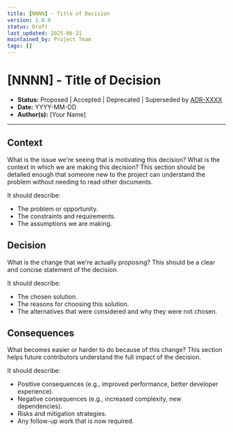 ```yaml
---
title: [NNNN] - Title of Decision
version: 1.0.0
status: Draft
last_updated: 2025-06-21
maintained_by: Project Team
tags: []
---
```


# [NNNN] - Title of Decision

- **Status:** Proposed | Accepted | Deprecated | Superseded by [ADR-XXXX](NNNN-link-to-superseding-adr.md)
- **Date:** YYYY-MM-DD
- **Author(s):** [Your Name]

---

## Context

What is the issue we're seeing that is motivating this decision? What is the context in which we are making this decision? This section should be detailed enough that someone new to the project can understand the problem without needing to read other documents.

It should describe:
- The problem or opportunity.
- The constraints and requirements.
- The assumptions we are making.

## Decision

What is the change that we're actually proposing? This should be a clear and concise statement of the decision.

It should describe:
- The chosen solution.
- The reasons for choosing this solution.
- The alternatives that were considered and why they were not chosen.

## Consequences

What becomes easier or harder to do because of this change? This section helps future contributors understand the full impact of the decision.

It should describe:
- Positive consequences (e.g., improved performance, better developer experience).
- Negative consequences (e.g., increased complexity, new dependencies).
- Risks and mitigation strategies.
- Any follow-up work that is now required.
